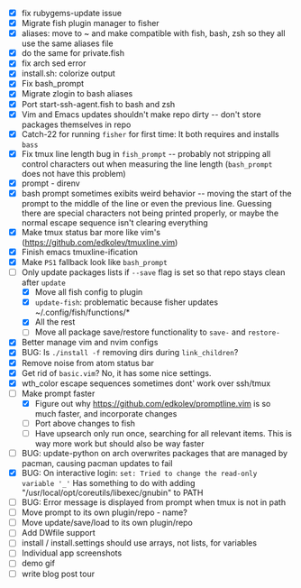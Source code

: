 - [x] fix rubygems-update issue
- [x] Migrate fish plugin manager to fisher
- [x] aliases: move to ~ and make compatible with fish, bash, zsh so they all use the same aliases file
- [x] do the same for private.fish
- [x] fix arch sed error
- [x] install.sh: colorize output
- [x] Fix bash_prompt
- [x] Migrate zlogin to bash aliases
- [x] Port start-ssh-agent.fish to bash and zsh
- [x] Vim and Emacs updates shouldn't make repo dirty -- don't store packages themselves in repo
- [x] Catch-22 for running `fisher` for first time: It both requires and installs `bass`
- [x] Fix tmux line length bug in `fish_prompt` -- probably not stripping all control characters out when measuring the line length (`bash_prompt` does not have this problem)
- [x] prompt - direnv
- [x] bash prompt sometimes exibits weird behavior -- moving the start of the prompt to the middle of the line or even the previous line. Guessing there are special characters not being printed properly, or maybe the normal escape sequence isn't clearing everything
- [x] Make tmux status bar more like vim's (https://github.com/edkolev/tmuxline.vim)
- [x] Finish emacs tmuxline-ification
- [x] Make `PS1` fallback look like `bash_prompt`
- [ ] Only update packages lists if `--save` flag is set so that repo stays clean after `update`
  - [x] Move all fish config to plugin
  - [x] `update-fish`: problematic because fisher updates ~/.config/fish/functions/*
  - [x] All the rest
  - [ ] Move all package save/restore functionality to `save-` and `restore-`
- [x] Better manage vim and nvim configs
- [x] BUG: Is `./install -f` removing dirs during `link_children`?
- [x] Remove noise from atom status bar
- [x] Get rid of `basic.vim`? No, it has some nice settings.
- [x] wth_color escape sequences sometimes dont' work over ssh/tmux
- [ ] Make prompt faster
  - [x] Figure out why https://github.com/edkolev/promptline.vim is so much faster, and incorporate changes
  - [ ] Port above changes to fish
  - [ ] Have upsearch only run once, searching for all relevant items. This is way more work but should also be way faster
- [ ] BUG: update-python on arch overwrites packages that are managed by pacman, causing pacman updates to fail
- [x] BUG: On interactive login: `set: Tried to change the read-only variable '_'` Has something to do with adding "/usr/local/opt/coreutils/libexec/gnubin" to PATH
- [ ] BUG: Error message is displayed from prompt when tmux is not in path
- [ ] Move prompt to its own plugin/repo - name?
- [ ] Move update/save/load to its own plugin/repo
- [ ] Add DWfile support
- [ ] install / install.settings should use arrays, not lists, for variables
- [ ] Individual app screenshots
- [ ] demo gif
- [ ] write blog post tour
